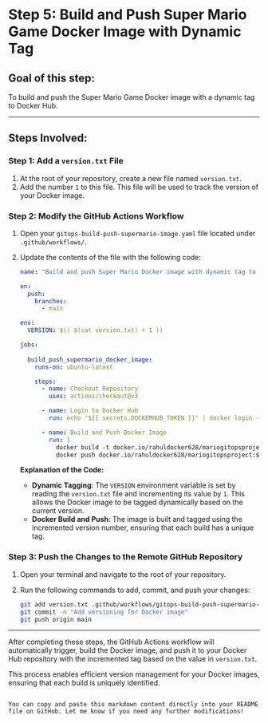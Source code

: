 # Step 5: Build and Push Super Mario Game Docker Image with Dynamic Tag

## Goal of this step:

To build and push the Super Mario Game Docker image with a dynamic tag to Docker Hub.

---

## Steps Involved:

### Step 1: Add a `version.txt` File

1. At the root of your repository, create a new file named `version.txt`.
2. Add the number `1` to this file. This file will be used to track the version of your Docker image.

### Step 2: Modify the GitHub Actions Workflow

1. Open your `gitops-build-push-supermario-image.yaml` file located under `.github/workflows/`.
2. Update the contents of the file with the following code:

   ```yaml
   name: "Build and push Super Mario Docker image with dynamic tag to Docker Hub"

   on:
     push:
       branches:
         - main

   env:
     VERSION: $(( $(cat version.txt) + 1 ))

   jobs:
     
     build_push_supermario_docker_image:
       runs-on: ubuntu-latest

       steps:
         - name: Checkout Repository
           uses: actions/checkout@v3

         - name: Login to Docker Hub
           run: echo "${{ secrets.DOCKERHUB_TOKEN }}" | docker login -u "${{ secrets.DOCKERHUB_USERNAME }}" --password-stdin

         - name: Build and Push Docker Image
           run: |
             docker build -t docker.io/rahuldocker628/mariogitopsproject:${{ env.VERSION }} .
             docker push docker.io/rahuldocker628/mariogitopsproject:${{ env.VERSION }}
   ```

   **Explanation of the Code:**
   - **Dynamic Tagging**: The `VERSION` environment variable is set by reading the `version.txt` file and incrementing its value by `1`. This allows the Docker image to be tagged dynamically based on the current version.
   - **Docker Build and Push**: The image is built and tagged using the incremented version number, ensuring that each build has a unique tag.

### Step 3: Push the Changes to the Remote GitHub Repository

1. Open your terminal and navigate to the root of your repository.
2. Run the following commands to add, commit, and push your changes:

   ```bash
   git add version.txt .github/workflows/gitops-build-push-supermario-image.yaml
   git commit -m "Add versioning for Docker image"
   git push origin main
   ```

---

After completing these steps, the GitHub Actions workflow will automatically trigger, build the Docker image, and push it to your Docker Hub repository with the incremented tag based on the value in `version.txt`.

This process enables efficient version management for your Docker images, ensuring that each build is uniquely identified.
```

You can copy and paste this markdown content directly into your README file on GitHub. Let me know if you need any further modifications!
